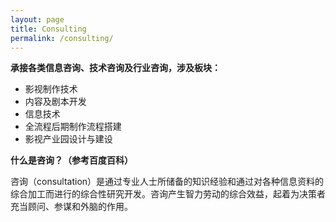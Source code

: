 ```yaml
---
layout: page
title: Consulting 
permalink: /consulting/
---
```


**承接各类信息咨询、技术咨询及行业咨询，涉及板块：**

* 影视制作技术
* 内容及剧本开发
* 信息技术
* 全流程后期制作流程搭建
* 影视产业园设计与建设

**什么是咨询？（参考百度百科）**

咨询（consultation）是通过专业人士所储备的知识经验和通过对各种信息资料的综合加工而进行的综合性研究开发。咨询产生智力劳动的综合效益，起着为决策者充当顾问、参谋和外脑的作用。
